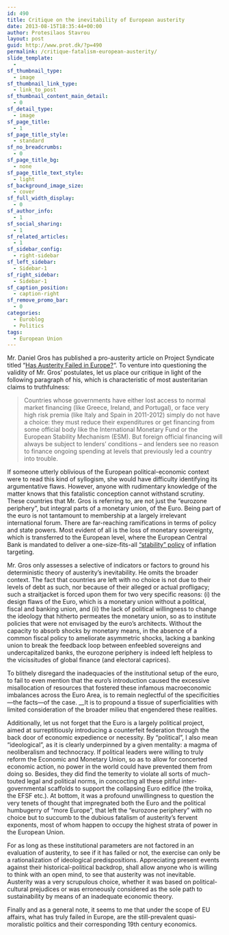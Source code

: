 ```yaml
---
id: 490
title: Critique on the inevitability of European austerity
date: 2013-08-15T18:35:44+00:00
author: Protesilaos Stavrou
layout: post
guid: http://www.prot.dk/?p=490
permalink: /critique-fatalism-european-austerity/
slide_template:
  - 
sf_thumbnail_type:
  - image
sf_thumbnail_link_type:
  - link_to_post
sf_thumbnail_content_main_detail:
  - 0
sf_detail_type:
  - image
sf_page_title:
  - 1
sf_page_title_style:
  - standard
sf_no_breadcrumbs:
  - 0
sf_page_title_bg:
  - none
sf_page_title_text_style:
  - light
sf_background_image_size:
  - cover
sf_full_width_display:
  - 0
sf_author_info:
  - 1
sf_social_sharing:
  - 1
sf_related_articles:
  - 1
sf_sidebar_config:
  - right-sidebar
sf_left_sidebar:
  - Sidebar-1
sf_right_sidebar:
  - Sidebar-1
sf_caption_position:
  - caption-right
sf_remove_promo_bar:
  - 0
categories:
  - Euroblog
  - Politics
tags:
  - European Union
---
```

Mr. Daniel Gros has published a pro-austerity article on Project Syndicate titled &#8220;<a title="Daniel Gros on Project Syndicate" href="http://www.project-syndicate.org/commentary/how-austerity-has-helped-the-eurozone-periphery-by-daniel-gros" target="_blank">Has Austerity Failed in Europe?</a>&#8220;. To venture into questioning the validity of Mr. Gros&#8217; postulates, let us place our critique in light of the following paragraph of his, which is characteristic of most austeritarian claims to truthfulness:

> Countries whose governments have either lost access to normal market financing (like Greece, Ireland, and Portugal), or face very high risk premia (like Italy and Spain in 2011-2012) simply do not have a choice: they must reduce their expenditures or get financing from some official body like the International Monetary Fund or the European Stability Mechanism (ESM). But foreign official financing will always be subject to lenders’ conditions – and lenders see no reason to finance ongoing spending at levels that previously led a country into trouble.
> 
> <!--more-->

If someone utterly oblivious of the European political-economic context were to read this kind of syllogism, she would have difficulty identifying its argumentative flaws. However, anyone with rudimentary knowledge of the matter knows that this fatalistic conception cannot withstand scrutiny. These countries that Mr. Gros is referring to, are not just the &#8220;eurozone periphery&#8221;, but integral parts of a monetary union, of the Euro. Being part of the euro is not tantamount to membership at a largely irrelevant international forum. There are far-reaching ramifications in terms of policy and state powers. Most evident of all is the loss of monetary sovereignty, which is transferred to the European level, where the European Central Bank is mandated to deliver a one-size-fits-all <a title="The notion of &quot;Stability&quot; in European politics" href="https://protesilaos.com/european-stability/" target="_blank">&#8220;stability&#8221; policy</a> of inflation targeting.

Mr. Gros only assesses a selective of indicators or factors to ground his deterministic theory of austerity&#8217;s inevitability. He omits the broader context. The fact that countries are left with no choice is not due to their levels of debt as such, nor because of their alleged or actual profligacy; such a straitjacket is forced upon them for two very specific reasons: (i) the design flaws of the Euro, which is a monetary union without a political, fiscal and banking union, and (ii) the lack of political willingness to change the ideology that hitherto permeates the monetary union, so as to institute policies that were not envisaged by the euro&#8217;s architects. Without the capacity to absorb shocks by monetary means, in the absence of a common fiscal policy to ameliorate asymmetric shocks, lacking a banking union to break the feedback loop between enfeebled sovereigns and undercapitalized banks, the eurozone periphery is indeed left helpless to the vicissitudes of global finance (and electoral caprices).

To blithely disregard the inadequacies of the institutional setup of the euro, to fail to even mention that the euro&#8217;s introduction caused the excessive misallocation of resources that fostered these infamous macroeconomic imbalances across the Euro Area, is to remain neglectful of the specificities—the facts—of the case. __It is to propound a tissue of superficialities with limited consideration of the broader milieu that engendered these realities.

Additionally, let us not forget that the Euro is a largely political project, aimed at surreptitiously introducing a counterfeit federation through the back door of economic expedience or necessity. By &#8220;political&#8221;, I also mean &#8220;ideological&#8221;, as it is clearly underpinned by a given mentality: a magma of neoliberalism and technocracy. If political leaders were willing to truly reform the Economic and Monetary Union, so as to allow for concerted economic action, no power in the world could have prevented them from doing so. Besides, they did find the temerity to violate all sorts of much-touted legal and political norms, in concocting all these pitiful inter-governmental scaffolds to support the collapsing Euro edifice (the troika, the EFSF etc.). At bottom, it was a profound unwillingness to question the very tenets of thought that impregnated both the Euro and the political humbugerry of &#8220;more Europe&#8221;, that left the &#8220;eurozone periphery&#8221; with no choice but to succumb to the dubious fatalism of austerity&#8217;s fervent exponents, most of whom happen to occupy the highest strata of power in the European Union.

For as long as these institutional parameters are not factored in an evaluation of austerity, to see if it has failed or not, the exercise can only be a rationalization of ideological predispositions. Appreciating present events against their historical-political backdrop, shall allow anyone who is willing to think with an open mind, to see that austerity was not inevitable. Austerity was a very scrupulous choice, whether it was based on political-cultural prejudices or was erroneously considered as the sole path to sustainability by means of an inadequate economic theory.

Finally and as a general note, it seems to me that under the scope of EU affairs, what has truly failed in Europe, are the still-prevalent quasi-moralistic politics and their corresponding 19th century economics.